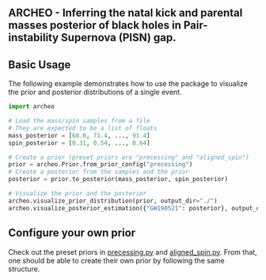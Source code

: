 ## ARCHEO - Inferring the natal kick and parental masses posterior of black holes in Pair-instability Supernova (PISN) gap.

## Basic Usage

The following example demonstrates how to use the package to visualize the prior and posterior distributions of a single event.

```python
import archeo

# Load the mass/spin samples from a file
# They are expected to be a list of floats
mass_posterior = [68.0, 71.4, ..., 91.4]
spin_posterior = [0.31, 0.54, ..., 0.64]

# Create a prior (preset priors are "precessing" and "aligned_spin")
prior = archeo.Prior.from_prior_config("precessing")
# Create a posterior from the samples and the prior
posterior = prior.to_posterior(mass_posterior, spin_posterior)

# Visualize the prior and the posterior
archeo.visualize_prior_distribution(prior, output_dir="./")
archeo.visualize_posterior_estimation({"GW190521": posterior}, output_dir="./")
```

## Configure your own prior

Check out the preset priors in [precessing.py](./archeo/preset/precessing.py) and [aligned_spin.py](./archeo/preset/aligned_spin.py). From that, one should be able to create their own prior by following the same structure.

